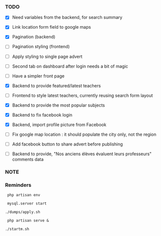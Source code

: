 ### TODO

- [x] Need variables from the backend, for search summary
- [x] Link location form field to google maps
- [x] Pagination (backend)
- [ ] Pagination styling (frontend)
- [ ] Apply styling to single page advert
- [ ] Second tab on dashboard after login needs a bit of magic
- [ ] Have a simpler front page
- [x] Backend to provide featured/latest teachers
- [ ] Frontend to style latest teachers, currently reusing search form layout
- [x] Backend to provide the most popular subjects
- [x] Backend to fix facebook login
- [x] Backend, import profile picture from Facebook
- [ ] Fix google map location : it should populate the city only, not the region
- [ ] Add facebook button to share advert before publishing
- [ ] Backend to provide, "Nos anciens élèves évaluent leurs professeurs" comments data


### NOTE


### Reminders
` php artisan env`

` mysql.server start`

` ./dumps/apply.sh `

` php artisan serve &`

`./startm.sh`
